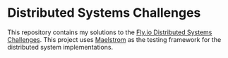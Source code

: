 # Distributed Systems Challenges

This repository contains my solutions to the [Fly.io Distributed Systems Challenges](https://fly.io/dist-sys/).
This project uses [Maelstrom](https://github.com/jepsen-io/maelstrom) as the testing framework for the distributed system implementations.
